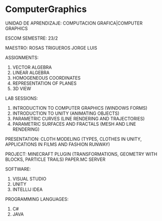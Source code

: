 # ComputerGraphics
UNIDAD DE APRENDIZAJE:  COMPUTACION GRAFICA|COMPUTER GRAPHICS

ESCOM 
SEMESTRE: 23/2

MAESTRO: ROSAS TRIGUEROS JORGE LUIS

ASSIGNMENTS:
1. VECTOR ALGEBRA
2. LINEAR ALGEBRA
3. HOMOGENEOUS COORDINATES
4. REPRESENTATION OF PLANES
5. 3D VIEW

LAB SESSIONS:
1. INTRODUCTION TO COMPUTER GRAPHICS (WINDOWS FORMS)
2. INTRODUCTION TO UNITY (ANIMATING OBJECTS)
3. PARAMETRIC CURVES (LINE RENDERING AND TRAJECTORIES)
4. PARAMETRIC SURFACES AND FRACTALS (MESH AND LINE RENDERING)

PRESENTATION:
CLOTH MODELING (TYPES, CLOTHES IN UNITY, APPLICATIONS IN FILMS AND FASHION RUNWAY)

PROJECT:
MINECRAFT PLUGIN (TRANSFORMATIONS, GEOMETRY WITH BLOCKS, PARTICLE TRAILS)
PAPER.MC SERVER

SOFTWARE:
1. VISUAL STUDIO
2. UNITY
3. INTELLIJ IDEA

PROGRAMMING LANGUAGES:
1. C#
2. JAVA
